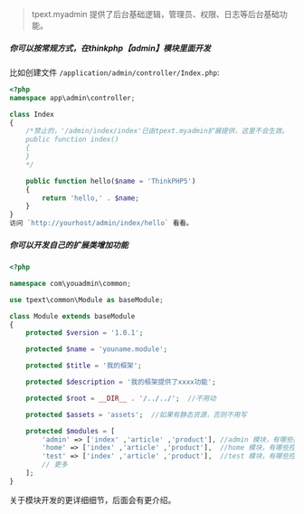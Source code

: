 >tpext.myadmin 提供了后台基础逻辑，管理员、权限、日志等后台基础功能。

##### 你可以按常规方式，在thinkphp【admin】模块里面开发
比如创建文件 `/application/admin/controller/Index.php`:
```php
<?php
namespace app\admin\controller;

class Index
{
    /*禁止的，'/admin/index/index'已由tpext.myadmin扩展提供，这里不会生效。
    public function index()
    {
    }
    */

    public function hello($name = 'ThinkPHP5')
    {
        return 'hello,' . $name;
    }
}
访问 `http://yourhost/admin/index/hello` 看看。

```
##### 你可以开发自己的扩展类增加功能
```php
<?php

namespace com\youadmin\common;

use tpext\common\Module as baseModule;

class Module extends baseModule
{
    protected $version = '1.0.1';

    protected $name = 'youname.module';

    protected $title = '我的框架';

    protected $description = '我的框架提供了xxxx功能';

    protected $root = __DIR__ . '/../../';  //不用动

    protected $assets = 'assets';  //如果有静态资源，否则不用写

    protected $modules = [
        'admin' => ['index' ,'article' ,'product'], //admin 模块，有哪些控制器
        'home' => ['index' ,'article' ,'product'],  //home 模块，有哪些控制器
        'test' => ['index' ,'article' ,'product'],  //test 模块，有哪些控制器
        // 更多
    ];
}
```
关于模块开发的更详细细节，后面会有更介绍。